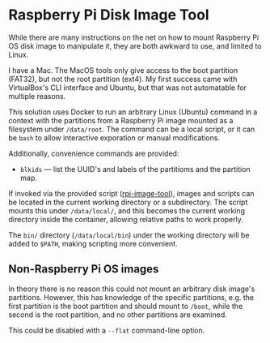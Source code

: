 # Raspberry Pi Disk Image Tool

While there are many instructions on the net on how to mount Raspberry Pi OS disk image to manipulate it, they are both awkward to use, and limited to Linux.

I have a Mac. The MacOS tools only give access to the boot partition (FAT32), but not the root partition (ext4). My first success came with VirtualBox's CLI interface and Ubuntu, but that was not automatable for multiple reasons.

This solution uses Docker to run an arbitrary Linux (Ubuntu) command in a context with the partitions from a Raspberry Pi image mounted as a filesystem under `/data/root`. The command can be a local script, or it can be `bash` to allow interactive exporation or manual modifications.

Additionally, convenience commands are provided:

* `blkids` — list the UUID's and labels of the partitioms and the partition map.

If invoked via the provided script ([rpi-image-tool](rpi-image-tool)), images and scripts can be located in the current working directory or a subdirectory. The script mounts this under `/data/local/`, and this becomes the current working directory inside the container, allowing relative paths to work properly.

The `bin/` directory (`/data/local/bin`) under the working directory will be added to `$PATH`, making scripting more convenient.

## Non-Raspberry Pi OS images

In theory there is no reason this could not mount an arbitrary disk image's partitions. However, this has knowledge of the specific partitions, e.g. the first partition is the boot partition and should mount to `/boot`, while the second is the root partition, and no other partitions are examined.

This could be disabled with a `--flat` command-line option.
